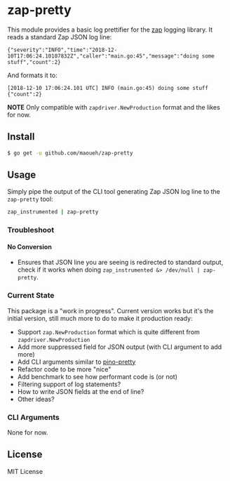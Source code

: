 # zap-pretty

This module provides a basic log prettifier for the [zap](https://github.com/uber-go/zap)
logging library. It reads a standard Zap JSON log line:

```
{"severity":"INFO","time":"2018-12-10T17:06:24.10107832Z","caller":"main.go:45","message":"doing some stuff","count":2}
```

And formats it to:

```
[2018-12-10 17:06:24.101 UTC] INFO (main.go:45) doing some stuff {"count":2}
```

**NOTE** Only compatible with `zapdriver.NewProduction` format and the likes for now.

## Install

```sh
$ go get -u github.com/maoueh/zap-pretty
```

## Usage

Simply pipe the output of the CLI tool generating Zap JSON log line to the `zap-pretty` tool:

```sh
zap_instrumented | zap-pretty
```

### Troubleshoot

#### No Conversion

- Ensures that JSON line you are seeing is redirected to standard output, check if it works
  when doing `zap_instrumented &> /dev/null | zap-pretty`.

### Current State

This package is a "work in progress". Current version works but it's the initial version, still
much more to do to make it production ready:

- Support `zap.NewProduction` format which is quite different from `zapdriver.NewProduction`
- Add more suppressed field for JSON output (with CLI argument to add more)
- Add CLI arguments similar to [pino-pretty](https://github.com/pinojs/pino-pretty#cli-arguments)
- Refactor code to be more "nice"
- Add benchmark to see how performant code is (or not)
- Filtering support of log statements?
- How to write JSON fields at the end of line?
- Other ideas?

### CLI Arguments

None for now.

## License

MIT License